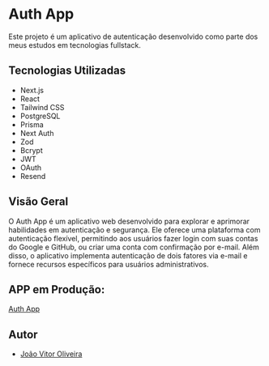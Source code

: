 # Auth App

Este projeto é um aplicativo de autenticação desenvolvido como parte dos meus estudos em tecnologias fullstack.

## Tecnologias Utilizadas

- Next.js
- React
- Tailwind CSS
- PostgreSQL
- Prisma
- Next Auth
- Zod
- Bcrypt
- JWT
- OAuth
- Resend

## Visão Geral

O Auth App é um aplicativo web desenvolvido para explorar e aprimorar habilidades em autenticação e segurança. Ele oferece uma plataforma com autenticação flexível, permitindo aos usuários fazer login com suas contas do Google e GitHub, ou criar uma conta com confirmação por e-mail. Além disso, o aplicativo implementa autenticação de dois fatores via e-mail e fornece recursos específicos para usuários administrativos.

## APP em Produção:

[Auth App](https://auth-app-five-flax.vercel.app/) 

## Autor

- [João Vitor Oliveira](http://www.linkedin.com/in/joaovitorwoliveira) 
